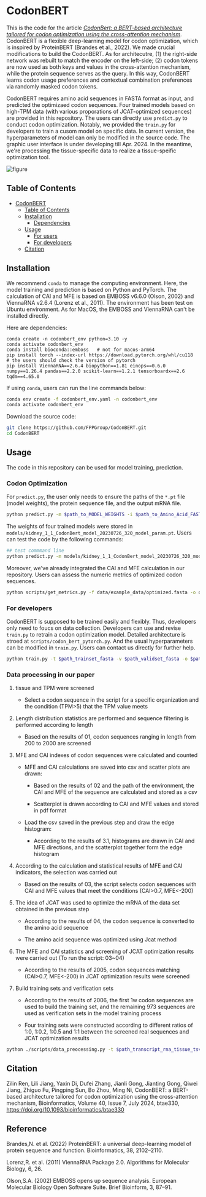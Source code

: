 # CodonBERT

This is the code for the article [_CodonBert: a BERT-based architecture tailored for codon optimization using the cross-attention mechanism_](https://doi.org/10.1093/bioinformatics/btae330). CodonBERT is a flexible deep-learning model for codon optimization, which is inspired by ProteinBERT (Brandes et al., 2022). We made crucial modifications to build the CodonBERT. As for architecutre, (1) the right-side network was rebuilt to match the encoder on the left-side; (2) codon tokens are now used as both keys and values in the cross-attention mechanism, while the protein sequence serves as the query. In this way, CodonBERT learns codon usage preferences and contextual combination preferences via randomly masked codon tokens. 

CodonBERT requires amino acid sequences in FASTA format as input, and predicted the optimizaed codon sequences. Four trained models based on high-TPM data (with various proporations of JCAT-optimized sequences) are provided in this repository. The users can directly use `predict.py` to conduct codon optimization. Notably, we provided the `train.py` for developers to train a cusom model on specific data. In current version, the hyperparameters of model can only be modified in the source code. The graphic user interface is under developing till Apr. 2024. In the meantime, we're processing the tissue-specific data to realize a tissue-speific optimization tool.

![figure](https://github.com/FPPGroup/CodonBERT/blob/main/figures/2024.01.24-figure1.jpg)


## Table of Contents

- [CodonBERT](#codonbert)
  - [Table of Contents](#table-of-contents)
  - [Installation](#installation)
    - [Dependencies](#dependencies)
  - [Usage](#usage)
    - [For users](#for-users)
    - [For developers](#for-developers)
  - [Citation](#citation)


## Installation
We recommend `conda` to manage the computing environment. Here, the model training and prediction is based on Python and PyTorch. The calculation of CAI and MFE is based on EMBOSS v6.6.0 (Olson, 2002) and ViennaRNA v2.6.4 (Lorenz et al., 2011). The environment has been test on Ubuntu environment. As for MacOS, the EMBOSS and ViennaRNA can't be installed directly.

Here are dependencies:
```
conda create -n codonbert_env python=3.10 -y 
conda activate codonbert_env
conda install bioconda::emboss   # not for macos-arm64
pip install torch --index-url https://download.pytorch.org/whl/cu118   # the users should check the version of pytorch
pip install ViennaRNA==2.6.4 biopython==1.81 einops==0.6.0 numpy==1.26.4 pandas==2.2.0 scikit-learn==1.2.1 tensorboardx==2.6 tqdm==4.65.0
```


If using `conda`, users can run the line commands below:

```bash
conda env create -f codonbert_env.yaml -n codonbert_env
conda activate codonbert_env
```

Download the source code:
```bash
git clone https://github.com/FPPGroup/CodonBERT.git
cd CodonBERT
```

## Usage
The code in this repository can be used for model training, prediction.

### Codon Optimization

For `predict.py`, the user only needs to ensure the paths of the `*.pt` file (model weights), the protein sequence file, and the output mRNA file.

```bash
python predict.py -m $path_to_MODEL_WEIGHTS -i $path_to_Amino_Acid_FASTA -o $path_to_output
```

The weights of four trained models were stored in `models/kidney_1_1_CodonBert_model_20230726_320_model_param.pt`. Users can test the code by the following commands: 

```bash
## test commmand line
python predict.py -m models/kidney_1_1_CodonBert_model_20230726_320_model_param.pt -f data/example_data/test_example.fasta -o data/example_data/optimized.fasta
```

Moreover, we've already integrated the CAI and MFE calculation in our repository. Users can assess the numeric metrics of optimized codon sequences.

```bash
python scripts/get_metrics.py -f data/example_data/optimized.fasta -o data/example_data/optimized_metrics.csv
```


### For developers

CodonBERT is supposed to be trained easily and flexibly. Thus, developers only need to foucs on data collection. Developers can use and revise `train.py` to retrain a codon optimization model. Detailed architecture is stroed at `scripts/codon_bert_pytorch.py`. And the usual hyperparameters can be modified in `train.py`. Users can contact us directly for further help.

```bash
python train.py -t $path_trainset_fasta -v $path_validset_fasta -o $path_to_save_model_weights
```


### Data processing in our paper
1. tissue and TPM were screened
   -	Select a codon sequence in the script for a specific organization and the condition (TPM>5) that the TPM value meets

2. Length distribution statistics are performed and sequence filtering is performed according to length
   -	Based on the results of 01, codon sequences ranging in length from 200 to 2000 are screened

3. MFE and CAI indexes of codon sequences were calculated and counted
   - MFE and CAI calculations are saved into csv and scatter plots are drawn:

     -	Based on the results of 02 and the path of the environment, the CAI and MFE of the sequence are calculated and stored as a csv

     -	Scatterplot is drawn according to CAI and MFE values and stored in pdf format

   - Load the csv saved in the previous step and draw the edge histogram:

     - According to the results of 3.1, histograms are drawn in CAI and MFE directions, and the scatterplot together form the edge histogram

4. According to the calculation and statistical results of MFE and CAI indicators, the selection was carried out

   -	Based on the results of 03, the script selects codon sequences with CAI and MFE values that meet the conditions (CAI>0.7, MFE<-200)

5. The idea of JCAT was used to optimize the mRNA of the data set obtained in the previous step

   -	According to the results of 04, the codon sequence is converted to the amino acid sequence

   -	The amino acid sequence was optimized using Jcat method

6. The MFE and CAI statistics and screening of JCAT optimization results were carried out (To run the script: 03~04)

   -	According to the results of 2005, codon sequences matching (CAI>0.7, MFE<-200) in JCAT optimization results were screened

7. Build training sets and verification sets

   -	According to the results of 2006, the first 1w codon sequences are used to build the training set, and the remaining 973 sequences are used as verification sets in the model training process

   -	Four training sets were constructed according to different ratios of 1:0, 1:0.2, 1:0.5 and 1:1 between the screened real sequences and JCAT optimization results

```bash
python ./scripts/data_preocessing.py -t $path_transcript_rna_tissue_tsv_file -l $path_gencode_v43_pc_translations_fa_gz_file -c $path_gencode_v43_pc_transcripts_fa_gz_file -o $path_output
```



## Citation

Zilin Ren, Lili Jiang, Yaxin Di, Dufei Zhang, Jianli Gong, Jianting Gong, Qiwei Jiang, Zhiguo Fu, Pingping Sun, Bo Zhou, Ming Ni, CodonBERT: a BERT-based architecture tailored for codon optimization using the cross-attention mechanism, Bioinformatics, Volume 40, Issue 7, July 2024, btae330, https://doi.org/10.1093/bioinformatics/btae330

## Reference
Brandes,N. et al. (2022) ProteinBERT: a universal deep-learning model of protein sequence and function. Bioinformatics, 38, 2102–2110.

Lorenz,R. et al. (2011) ViennaRNA Package 2.0. Algorithms for Molecular Biology, 6, 26.

Olson,S.A. (2002) EMBOSS opens up sequence analysis. European Molecular Biology Open Software Suite. Brief Bioinform, 3, 87–91.
